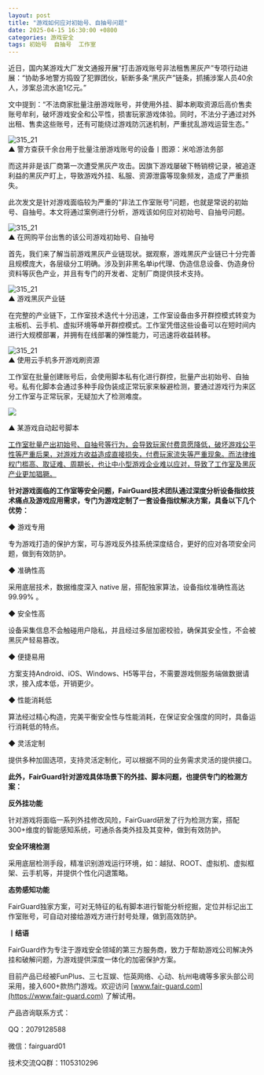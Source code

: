 ```yaml
---
layout: post
title: "游戏如何应对初始号、自抽号问题"
date: 2025-04-15 16:30:00 +0800
categories: 游戏安全
tags: 初始号  自抽号  工作室
---
```


近日，国内某游戏大厂发文通报开展“打击游戏账号非法租售黑灰产”专项行动进展：“协助多地警方捣毁了犯罪团伙，斩断多条“黑灰产”链条，抓捕涉案人员40余人，涉案总流水逾1亿元。”<!-- more -->  

文中提到：“不法商家批量注册游戏账号，并使用外挂、脚本刷取资源后高价售卖账号牟利，破坏游戏安全和公平性，损害玩家游戏体验。同时，不法分子通过对外出租、售卖这些账号，还有可能绕过游戏防沉迷机制，严重扰乱游戏运营生态。”   

![315_21](/assets/res/202103/325/批量注册工作室.png)  
▲ 警方查获千余台用于批量注册游戏账号的设备丨图源：米哈游法务部  

而这并非是该厂商第一次遭受黑灰产攻击。因旗下游戏屡破下畅销榜记录，被追逐利益的黑灰产盯上，导致游戏外挂、私服、资源泄露等现象频发，造成了严重损失。

此次发文是针对游戏面临较为严重的“非法工作室账号”问题，也就是常说的初始号、自抽号。本文将通过案例进行分析，游戏该如何应对初始号、自抽号问题。  

![315_21](/assets/res/202103/325/米哈游自抽号.png)  
▲ 在网购平台出售的该公司游戏初始号、自抽号 

首先，我们来了解当前游戏黑灰产业链现状。据观察，游戏黑灰产业链已十分完善且规模庞大，各层级分工明确。涉及到非黑名单ip代理、伪造信息设备、伪造身份资料等灰色产业，并且有专门的开发者、定制厂商提供技术支持。  

![315_21](assets/res/202103/325/游戏黑灰产业链金字塔.png)  
▲ 游戏黑灰产业链  

在完整的产业链下，工作室技术迭代十分迅速，工作室设备由多开群控模式转变为主板机、云手机、虚拟环境等单开群控模式。工作室凭借这些设备可以在短时间内进行大规模部署，并拥有在线部署的弹性能力，可迅速将收益转移。  

![315_21](/assets/res/202103/325/云手机多开.png)  
▲ 使用云手机多开游戏刷资源

工作室在批量创建账号后，会使用脚本私有化进行群控，批量产出初始号、自抽号。私有化脚本会通过多种手段伪装成正常玩家来躲避检测，要通过游戏行为来区分工作室与正常玩家，无疑加大了检测难度。

![](assets/res/202103/325/手机游戏挂机脚本案例.png)

▲ 某游戏自动起号脚本

<u>工作室批量产出初始号、自抽号等行为，会导致玩家付费意愿降低，破坏游戏公平性等严重后果，对游戏方收益造成直接损失，付费玩家流失等严重现象。而法律维权门槛高、取证难、周期长，也让中小型游戏企业难以应对，导致了工作室及黑灰产业更加猖獗。</u>

**针对游戏面临的工作室等安全问题，FairGuard技术团队通过深度分析设备指纹技术痛点及游戏应用需求，专门为游戏定制了一套设备指纹解决方案，具备以下几个优势：**

◆ 游戏专用

专为游戏打造的保护方案，可与游戏反外挂系统深度结合，更好的应对各项安全问题，做到有效防护。

◆ 准确性高

采用底层技术，数据维度深入 native 层，搭配独家算法，设备指纹准确性高达99.99% 。

◆ 安全性高

设备采集信息不会触碰用户隐私，并且经过多层加密校验，确保其安全性，不会被黑灰产轻易篡改。

◆ 便捷易用

方案支持Android、iOS、Windows、H5等平台，不需要游戏侧服务端做数据请求，接入成本低，开销更少。

◆ 性能消耗低

算法经过精心构造，完美平衡安全性与性能消耗，在保证安全强度的同时，具备运行消耗低的特点。

◆ 灵活定制

提供多种加固选项，支持灵活定制化，可以根据不同的业务需求灵活的提供接口。

**此外，FairGuard针对游戏具体场景下的外挂、脚本问题，也提供专门的检测方案：**

**反外挂功能**

针对游戏将面临一系列外挂修改风险，FairGuard研发了行为检测方案，搭配300+维度的智能感知系统，可通杀各类外挂及其变种，做到有效防护。

**安全环境检测**

采用底层检测手段，精准识别游戏运行环境，如：越狱、ROOT、虚拟机、虚拟框架、云手机等，并提供个性化闪退策略。

**态势感知功能**

FairGuard独家方案，可对无特征的私有脚本进行智能分析挖掘，定位并标记出工作室账号，可自动对接给游戏方进行封号处理，做到高效防护。

**丨结语**  

FairGuard作为专注于游戏安全领域的第三方服务商，致力于帮助游戏公司解决外挂和破解问题，为游戏提供深度一体化的加密保护方案。  

目前产品已经被FunPlus、三七互娱、恺英网络、心动、杭州电魂等多家头部公司采用，接入600+款热门游戏。欢迎访问 [www.fair-guard.com](https://www.fair-guard.com) 了解试用。    

产品咨询联系方式：  

QQ：2079128588  

微信：fairguard01  

技术交流QQ群：1105310296  
